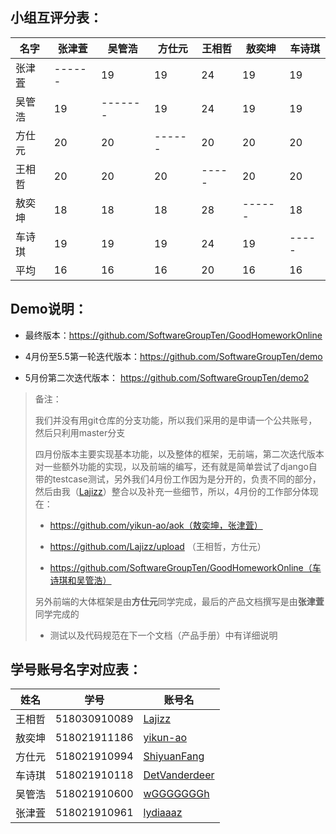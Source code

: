 ## 小组互评分表：

| 名字   | 张津萓 | 吴管浩  | 方仕元 | 王相哲 | 敖奕坤 | 车诗琪 |
| ------ | ------ | ------- | ------ | ------ | ------ | ------ |
| 张津萓 | ------ | 19      | 19     | 24     | 19     | 19     |
| 吴管浩 | 19     | ------- | 19     | 24     | 19     | 19     |
| 方仕元 | 20     | 20      | ------ | 20     | 20     | 20     |
| 王相哲 | 20     | 20      | 20     | -----  | 20     | 20     |
| 敖奕坤 | 18     | 18      | 18     | 28     | ------ | 18     |
| 车诗琪 | 19     | 19      | 19     | 24     | 19     | -----  |
| 平均   | 16     | 16      | 16     | 20     | 16     | 16     |

## Demo说明：

* 最终版本：https://github.com/SoftwareGroupTen/GoodHomeworkOnline

* 4月份至5.5第一轮迭代版本：https://github.com/SoftwareGroupTen/demo

* 5月份第二次迭代版本： https://github.com/SoftwareGroupTen/demo2

> 备注：
>
> 我们并没有用git仓库的分支功能，所以我们采用的是申请一个公共账号，然后只利用master分支
>
> 四月份版本主要实现基本功能，以及整体的框架，无前端，第二次迭代版本对一些额外功能的实现，以及前端的编写，还有就是简单尝试了django自带的testcase测试，另外我们4月份工作因为是分开的，负责不同的部分，然后由我（[Lajizz](https://github.com/Lajizz)）整合以及补充一些细节，所以，4月份的工作部分体现在：
>
> * https://github.com/yikun-ao/aok（敖奕坤，张津萓）
>
> * https://github.com/Lajizz/upload （王相哲，方仕元）
>
> * https://github.com/SoftwareGroupTen/GoodHomeworkOnline（车诗琪和吴管浩）
>
> 另外前端的大体框架是由**方仕元**同学完成，最后的产品文档撰写是由**张津萓**同学完成的
>
> * 测试以及代码规范在下一个文档（产品手册）中有详细说明























## 学号账号名字对应表：

| 姓名   | 学号         | 账号名                                            |
| ------ | ------------ | ------------------------------------------------- |
| 王相哲 | 518030910089 | [Lajizz](https://github.com/Lajizz)               |
| 敖奕坤 | 518021911186 | [yikun-ao](https://github.com/yikun-ao)           |
| 方仕元 | 518021910994 | [ShiyuanFang](https://github.com/ShiyuanFang)     |
| 车诗琪 | 518021910118 | [DetVanderdeer](https://github.com/DetVanderdeer) |
| 吴管浩 | 518021910600 | [wGGGGGGGh](https://github.com/wGGGGGGGh)         |
| 张津萓 | 518021910961 | [lydiaaaz](https://github.com/lydiaaaz)           |



